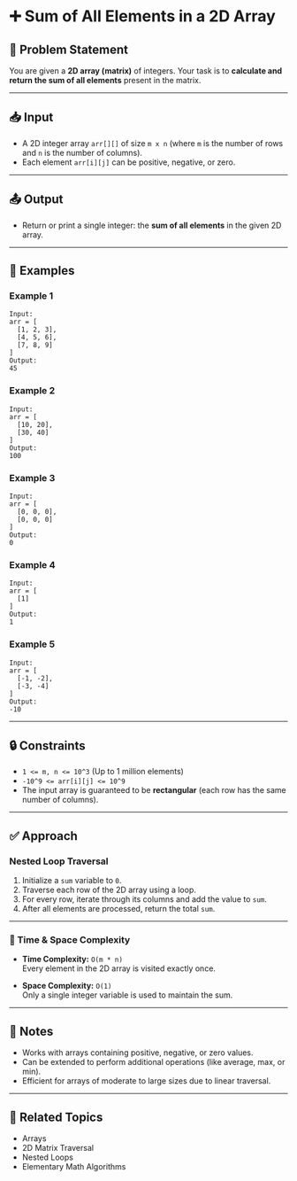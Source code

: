 # ➕ Sum of All Elements in a 2D Array

## 🧩 Problem Statement

You are given a **2D array (matrix)** of integers. Your task is to **calculate and return the sum of all elements** present in the matrix.

---

## 📥 Input

- A 2D integer array `arr[][]` of size `m x n` (where `m` is the number of rows and `n` is the number of columns).
- Each element `arr[i][j]` can be positive, negative, or zero.

---

## 📤 Output

- Return or print a single integer: the **sum of all elements** in the given 2D array.

---

## 🧠 Examples

### Example 1

```
Input:
arr = [
  [1, 2, 3],
  [4, 5, 6],
  [7, 8, 9]
]
Output:
45
```

### Example 2

```
Input:
arr = [
  [10, 20],
  [30, 40]
]
Output:
100
```

### Example 3

```
Input:
arr = [
  [0, 0, 0],
  [0, 0, 0]
]
Output:
0
```

### Example 4

```
Input:
arr = [
  [1]
]
Output:
1
```

### Example 5

```
Input:
arr = [
  [-1, -2],
  [-3, -4]
]
Output:
-10
```

---

## 🔒 Constraints

- `1 <= m, n <= 10^3` (Up to 1 million elements)
- `-10^9 <= arr[i][j] <= 10^9`
- The input array is guaranteed to be **rectangular** (each row has the same number of columns).

---

## ✅ Approach

### Nested Loop Traversal

1. Initialize a `sum` variable to `0`.
2. Traverse each row of the 2D array using a loop.
3. For every row, iterate through its columns and add the value to `sum`.
4. After all elements are processed, return the total `sum`.

---

### 🧠 Time & Space Complexity

- **Time Complexity:** `O(m * n)`  
  Every element in the 2D array is visited exactly once.

- **Space Complexity:** `O(1)`  
  Only a single integer variable is used to maintain the sum.

---

## 📌 Notes

- Works with arrays containing positive, negative, or zero values.
- Can be extended to perform additional operations (like average, max, or min).
- Efficient for arrays of moderate to large sizes due to linear traversal.

---

## 📂 Related Topics

- Arrays
- 2D Matrix Traversal
- Nested Loops
- Elementary Math Algorithms
